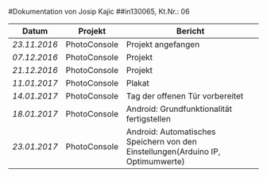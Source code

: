 #Dokumentation von Josip Kajic
##in130065, Kt.Nr.: 06


| Datum | Projekt | Bericht |
|---|---|---|
|*23.11.2016*|PhotoConsole|Projekt angefangen|
|*07.12.2016*|PhotoConsole|Projekt|
|*21.12.2016*|PhotoConsole|Projekt|
|*11.01.2017*|PhotoConsole|Plakat|
|*14.01.2017*|PhotoConsole|Tag der offenen Tür vorbereitet|
|*18.01.2017*|PhotoConsole|Android: Grundfunktionalität fertigstellen|
|*23.01.2017*|PhotoConsole|Android: Automatisches Speichern von den Einstellungen(Arduino IP, Optimumwerte)|
